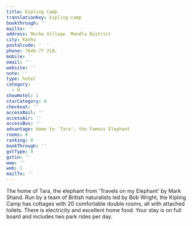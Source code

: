 ```yaml
---
title: Kipling Camp
translationKey: kipling-camp
bookthrough: ''
mailto: ''
address: Mocha Village  Mandla District
city: Kanha
postalcode: '  '
phone: 7649-77 219,
mobile: ''
email: ''
website: ''
note: ''
type: hotel
category:
  - H
showHotel: 1
starCategory: 0
checkout: ''
accessRail: ''
accessAir: ''
accessBus: ''
advantage: Home to `Tara', the Famous Elephant
rooms: 0
ranking: 0
bookThrough: ''
gstType: 0
gstin: ''
www: ''
web: 1
mailTo: ''
---
```







The home of Tara, the elephant from 'Travels on my Elephant' by  Mark Shand.  Run by a team of British naturalists led by Bob Wright, the Kipling Camp has cottages with 20 comfortable double rooms, all with attached toilets. There is electricity and excellent home food.  Your stay is on full board and includes two park rides per day.